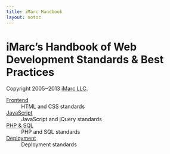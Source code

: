 ```yaml
---
title: iMarc Handbook
layout: notoc
---
```


<h1 class="title">iMarc’s Handbook of Web Development Standards &amp; Best Practices</h1>
<p class="copyright">
	Copyright 2005‒2013 <a href="http://imarc.net/">iMarc LLC</a>.
</p>


<dl>
	<!--
    <dt><a href="strategy">Strategy</a></dt>
	    <dd>Strategy processes</dd>
	// -->
	<dt><a href="frontend">Frontend</a></dt>
		<dd>HTML and CSS standards</dd>
	<dt><a href="javascript">JavaScript</a></dt>
		<dd>JavaScript and jQuery standards</dd>
	<dt><a href="backend">PHP &amp; SQL</a></dt>
		<dd>PHP and SQL standards</dd>
	<dt><a href="deployment">Deployment</a></dt>
		<dd>Deployment standards</dd>
</dl>

